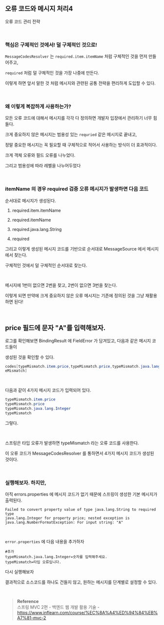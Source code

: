 ## 오류 코드와 메시지 처리4

오류 코드 관리 전략

<br/>

### 핵심은 구체적인 것에서! 덜 구체적인 것으로!

`MessageCodesResolver` 는 `required.item.itemName` 처럼 구체적인 것을 먼저 만들어주고,

`required` 처럼 덜 구체적인 것을 가장 나중에 만든다.



이렇게 하면 앞서 말한 것 처럼 메시지와 관련된 공통 전략을 편리하게 도입할 수 있다.

<br/>

### 왜 이렇게 복잡하게 사용하는가?

모든 오류 코드에 대해서 메시지를 각각 다 정의하면 개발자 입장에서 관리하기 너무 힘들다.

크게 중요하지 않은 메시지는 범용성 있는 `requried` 같은 메시지로 끝내고, 

정말 중요한 메시지는 꼭 필요할 때 구체적으로 적어서 사용하는 방식이 더 효과적이다.

크게 객체 오류와 필드 오류를 나누었다. 

그리고 범용성에 따라 레벨을 나누어두었다

<br/>

### itemName 의 경우 required 검증 오류 메시지가 발생하면 다음 코드 
순서대로 메시지가 생성된다.

1. required.item.itemName

2. required.itemName
3. required.java.lang.String
4. required

그리고 이렇게 생성된 메시지 코드를 기반으로 순서대로 MessageSource 에서 메시지에서 찾는다.

구체적인 것에서 덜 구체적인 순서대로 찾는다. 

<br/>

메시지에 1번이 없으면 2번을 찾고, 2번이 없으면 3번을 찾는다.

이렇게 되면 만약에 크게 중요하지 않은 오류 메시지는 기존에 정의된 것을 그냥 재활용 하면 된다!

<br/>

## price 필드에 문자 "A"를 입력해보자.

로그를 확인해보면 BindingResult 에 FieldError 가 담겨있고, 다음과 같은 메시지 코드들이 

생성된 것을 확인할 수 있다.

```java
codes[typeMismatch.item.price,typeMismatch.price,typeMismatch.java.lang.Integer,typ
eMismatch]
```

<br/>

다음과 같이 4가지 메시지 코드가 입력되어 있다.

```java
typeMismatch.item.price
typeMismatch.price
typeMismatch.java.lang.Integer
typeMismatch
```

그렇다. 

<br/>

스프링은 타입 오류가 발생하면 typeMismatch 라는 오류 코드를 사용한다. 

이 오류 코드가 MessageCodesResolver 를 통하면서 4가지 메시지 코드가 생성된 것이다.

<br/>

### 실행해보자. 하지만,

아직 errors.properties 에 메시지 코드가 없기 때문에 스프링이 생성한 기본 메시지가 출력된다.

```
Failed to convert property value of type java.lang.String to required type
java.lang.Integer for property price; nested exception is
java.lang.NumberFormatException: For input string: "A"
```

<br/>

`error.properties` 에 다음 내용을 추가하자

```
#추가
typeMismatch.java.lang.Integer=숫자를 입력해주세요.
typeMismatch=타입 오류입니다.
```

다시 실행해보자

결과적으로 소스코드를 하나도 건들지 않고, 원하는 메시지를 단계별로 설정할 수 있다.

<br/>

>**Reference** <br/>스프링 MVC 2편 - 백엔드 웹 개발 활용 기술 - https://www.inflearn.com/course/%EC%8A%A4%ED%94%84%EB%A7%81-mvc-2
